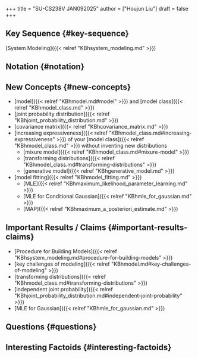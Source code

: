 +++
title = "SU-CS238V JAN092025"
author = ["Houjun Liu"]
draft = false
+++

## Key Sequence {#key-sequence}

[System Modeling]({{< relref "KBhsystem_modeling.md" >}})


## Notation {#notation}


## New Concepts {#new-concepts}

-   [model]({{< relref "KBhmodel.md#model" >}}) and [model class]({{< relref "KBhmodel_class.md" >}})
-   [joint probability distribution]({{< relref "KBhjoint_probability_distribution.md" >}})
-   [covariance matrix]({{< relref "KBhcovariance_matrix.md" >}})
-   [increasing expressiveness]({{< relref "KBhmodel_class.md#increasing-expressiveness" >}}) of your [model class]({{< relref "KBhmodel_class.md" >}}) without inventing new distributions
    -   [mixure model]({{< relref "KBhmodel_class.md#mixure-model" >}})
    -   [transforming distributions]({{< relref "KBhmodel_class.md#transforming-distributions" >}})
    -   [generative model]({{< relref "KBhgenerative_model.md" >}})
-   [model fitting]({{< relref "KBhmodel_fitting.md" >}})
    -   [MLE]({{< relref "KBhmaximum_likelihood_parameter_learning.md" >}})
    -   [MLE for Conditional Gaussian]({{< relref "KBhmle_for_gaussian.md" >}})
    -   [MAP]({{< relref "KBhmaximum_a_posteriori_estimate.md" >}})


## Important Results / Claims {#important-results-claims}

-   [Procedure for Building Models]({{< relref "KBhsystem_modeling.md#procedure-for-building-models" >}})
-   [key challenges of modeling]({{< relref "KBhmodel.md#key-challenges-of-modeling" >}})
-   [transforming distributions]({{< relref "KBhmodel_class.md#transforming-distributions" >}})
-   [independent joint probability]({{< relref "KBhjoint_probability_distribution.md#independent-joint-probability" >}})
-   [MLE for Gaussian]({{< relref "KBhmle_for_gaussian.md" >}})


## Questions {#questions}


## Interesting Factoids {#interesting-factoids}

